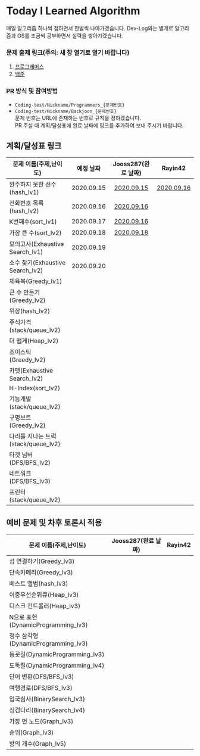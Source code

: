 # Today I Learned Algorithm
매일 알고리즘 하나씩 접하면서 한발씩 나아가겠습니다. Dev-Log와는 별개로 알고리즘과 OS를 조금씩 공부하면서 실력을 쌓아가겠습니다.

### 문제 출제 링크(주의: 새 창 열기로 열기 바랍니다)
1. [프로그래머스](https://programmers.co.kr/learn/challenges)
2. [백준](https://www.acmicpc.net/problemset)

### PR 방식 및 참여방법
* ```Coding-test/Nickname/Programmers_{문제번호}```  
* ```Coding-test/Nickname/Backjoon_{문제번호}```  
문제 번호는 URL에 존재하는 번호로 규칙을 정하겠습니다.  
PR 주실 때 계획/달성표에 완료 날짜에 링크를 추가하여 보내 주시기 바랍니다.

## 계획/달성표 링크

문제 이름(주제,난이도) | 예정 날짜 | Jooss287(완료 날짜) | Rayin42 |
--- | :---: | :---: | :---: |
완주하지 못한 선수(hash_lv1) | 2020.09.15 | [2020.09.15](Coding-test/Jooss287/programmers_42576.md) | [2020.09.16](Coding-test/Rayin42/programmers_42576.md)
전화번호 목록(hash_lv2) | 2020.09.16 | [2020.09.16](Coding-test/Jooss287/programmers_42577.md)
K번째수(sort_lv1) | 2020.09.17 | [2020.09.16](Coding-test/Jooss287/programmers_42748.md)
가장 큰 수(sort_lv2) | 2020.09.18 | [2020.09.18](Coding-test/Jooss287/programmers_42746.md)
모의고사(Exhaustive Search_lv1) | 2020.09.19
소수 찾기(Exhaustive Search_lv2) | 2020.09.20
체육복(Greedy_lv1) | 
큰 수 만들기(Greedy_lv2) | 
위장(hash_lv2) | 
주식가격(stack/queue_lv2) | 
더 맵게(Heap_lv2) | 
조이스틱(Greedy_lv2) | 
카펫(Exhaustive Search_lv2) | 
H-Index(sort_lv2) | 
기능개발(stack/queue_lv2) | 
구명보트(Greedy_lv2) | 
다리를 지나는 트럭(stack/queue_lv2) | 
타겟 넘버(DFS/BFS_lv2) | 
네트워크(DFS/BFS_lv3) | 
프린터(stack/queue_lv2) | 

## 예비 문제 및 차후 토론시 적용
문제 이름(주제,난이도) | Jooss287(완료 날짜) | Rayin42 |
--- | :---: | :---: |
섬 연결하기(Greedy_lv3) | 
단속카메라(Greedy_lv3) | 
베스트 앨범(hash_lv3) | 
이중우선순위큐(Heap_lv3) | 
디스크 컨트롤러(Heap_lv3) | 
N으로 표현(DynamicProgramming_lv3) | 
정수 삼각형(DynamicProgramming_lv3) | 
등굣길(DynamicProgramming_lv3) | 
도둑질(DynamicProgramming_lv4) | 
단어 변환(DFS/BFS_lv3) | 
여행경로(DFS/BFS_lv3) | 
입국심사(BinarySearch_lv3) | 
징검다리(BinarySearch_lv4) | 
가장 먼 노드(Graph_lv3) | 
순위(Graph_lv3) | 
방의 개수(Graph_lv5) | 
